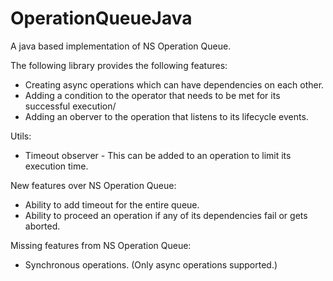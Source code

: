 # OperationQueueJava
A java based implementation of NS Operation Queue.

The following library provides the following features:
- Creating async operations which can have dependencies on each other.
- Adding a condition to the operator that needs to be met for its successful execution/
- Adding an oberver to the operation that listens to its lifecycle events.

Utils:
- Timeout observer - This can be added to an operation to limit its execution time.

New features over NS Operation Queue:
- Ability to add timeout for the entire queue.
- Ability to proceed an operation if any of its dependencies fail or gets aborted.

Missing features from NS Operation Queue:
- Synchronous operations. (Only async operations supported.)
